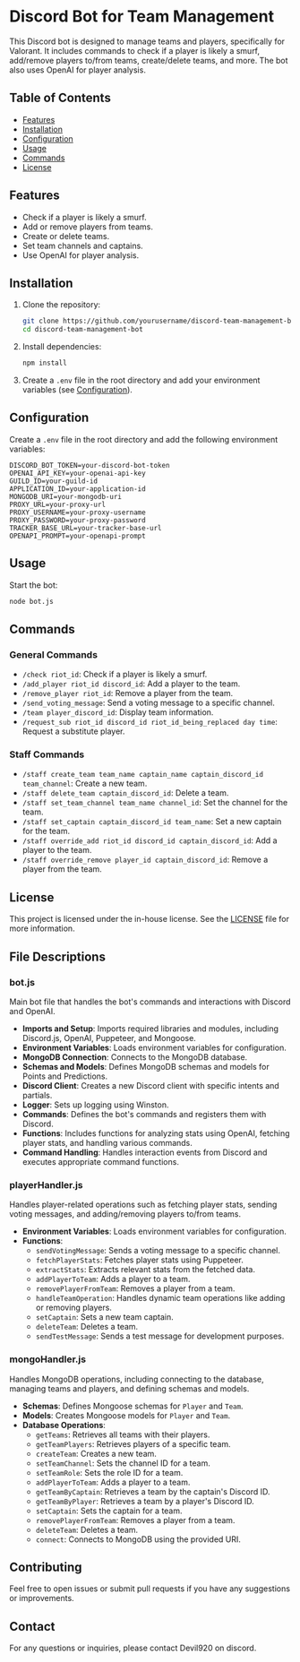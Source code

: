 # Discord Bot for Team Management

This Discord bot is designed to manage teams and players, specifically for Valorant. It includes commands to check if a player is likely a smurf, add/remove players to/from teams, create/delete teams, and more. The bot also uses OpenAI for player analysis.

## Table of Contents

- [Features](#features)
- [Installation](#installation)
- [Configuration](#configuration)
- [Usage](#usage)
- [Commands](#commands)
- [License](#license)

## Features

- Check if a player is likely a smurf.
- Add or remove players from teams.
- Create or delete teams.
- Set team channels and captains.
- Use OpenAI for player analysis.

## Installation

1. Clone the repository:
    ```sh
    git clone https://github.com/yourusername/discord-team-management-bot.git
    cd discord-team-management-bot
    ```

2. Install dependencies:
    ```sh
    npm install
    ```

3. Create a `.env` file in the root directory and add your environment variables (see [Configuration](#configuration)).

## Configuration

Create a `.env` file in the root directory and add the following environment variables:

```
DISCORD_BOT_TOKEN=your-discord-bot-token
OPENAI_API_KEY=your-openai-api-key
GUILD_ID=your-guild-id
APPLICATION_ID=your-application-id
MONGODB_URI=your-mongodb-uri
PROXY_URL=your-proxy-url
PROXY_USERNAME=your-proxy-username
PROXY_PASSWORD=your-proxy-password
TRACKER_BASE_URL=your-tracker-base-url
OPENAPI_PROMPT=your-openapi-prompt
```

## Usage

Start the bot:
```sh
node bot.js
```

## Commands
### General Commands

- `/check riot_id`: Check if a player is likely a smurf.
- `/add_player riot_id discord_id`: Add a player to the team.
- `/remove_player riot_id`: Remove a player from the team.
- `/send_voting_message`: Send a voting message to a specific channel.
- `/team player_discord_id`: Display team information.
- `/request_sub riot_id discord_id riot_id_being_replaced day time`: Request a substitute player.

### Staff Commands

- `/staff create_team team_name captain_name captain_discord_id team_channel`: Create a new team.
- `/staff delete_team captain_discord_id`: Delete a team.
- `/staff set_team_channel team_name channel_id`: Set the channel for the team.
- `/staff set_captain captain_discord_id team_name`: Set a new captain for the team.
- `/staff override_add riot_id discord_id captain_discord_id`: Add a player to the team.
- `/staff override_remove player_id captain_discord_id`: Remove a player from the team.

## License

This project is licensed under the in-house license. See the [LICENSE](LICENSE) file for more information.

## File Descriptions

### bot.js

Main bot file that handles the bot's commands and interactions with Discord and OpenAI.

- **Imports and Setup**: Imports required libraries and modules, including Discord.js, OpenAI, Puppeteer, and Mongoose.
- **Environment Variables**: Loads environment variables for configuration.
- **MongoDB Connection**: Connects to the MongoDB database.
- **Schemas and Models**: Defines MongoDB schemas and models for Points and Predictions.
- **Discord Client**: Creates a new Discord client with specific intents and partials.
- **Logger**: Sets up logging using Winston.
- **Commands**: Defines the bot's commands and registers them with Discord.
- **Functions**: Includes functions for analyzing stats using OpenAI, fetching player stats, and handling various commands.
- **Command Handling**: Handles interaction events from Discord and executes appropriate command functions.

### playerHandler.js

Handles player-related operations such as fetching player stats, sending voting messages, and adding/removing players to/from teams.

- **Environment Variables**: Loads environment variables for configuration.
- **Functions**:
   - `sendVotingMessage`: Sends a voting message to a specific channel.
   - `fetchPlayerStats`: Fetches player stats using Puppeteer.
   - `extractStats`: Extracts relevant stats from the fetched data.
   - `addPlayerToTeam`: Adds a player to a team.
   - `removePlayerFromTeam`: Removes a player from a team.
   - `handleTeamOperation`: Handles dynamic team operations like adding or removing players.
   - `setCaptain`: Sets a new team captain.
   - `deleteTeam`: Deletes a team.
   - `sendTestMessage`: Sends a test message for development purposes.

### mongoHandler.js

Handles MongoDB operations, including connecting to the database, managing teams and players, and defining schemas and models.

- **Schemas**: Defines Mongoose schemas for `Player` and `Team`.
- **Models**: Creates Mongoose models for `Player` and `Team`.
- **Database Operations**:
   - `getTeams`: Retrieves all teams with their players.
   - `getTeamPlayers`: Retrieves players of a specific team.
   - `createTeam`: Creates a new team.
   - `setTeamChannel`: Sets the channel ID for a team.
   - `setTeamRole`: Sets the role ID for a team.
   - `addPlayerToTeam`: Adds a player to a team.
   - `getTeamByCaptain`: Retrieves a team by the captain's Discord ID.
   - `getTeamByPlayer`: Retrieves a team by a player's Discord ID.
   - `setCaptain`: Sets the captain for a team.
   - `removePlayerFromTeam`: Removes a player from a team.
   - `deleteTeam`: Deletes a team.
   - `connect`: Connects to MongoDB using the provided URI.

## Contributing

Feel free to open issues or submit pull requests if you have any suggestions or improvements.

## Contact

For any questions or inquiries, please contact Devil920 on discord.
